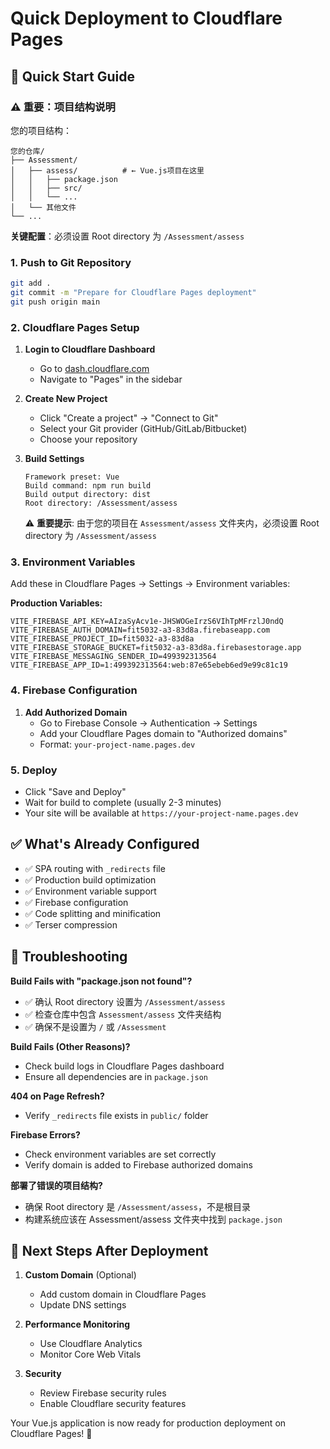 # Quick Deployment to Cloudflare Pages

## 🚀 Quick Start Guide

### ⚠️ 重要：项目结构说明

您的项目结构：
```
您的仓库/
├── Assessment/
│   ├── assess/          # ← Vue.js项目在这里
│   │   ├── package.json
│   │   ├── src/
│   │   └── ...
│   └── 其他文件
└── ...
```

**关键配置**：必须设置 Root directory 为 `/Assessment/assess`

### 1. Push to Git Repository
```bash
git add .
git commit -m "Prepare for Cloudflare Pages deployment"
git push origin main
```

### 2. Cloudflare Pages Setup

1. **Login to Cloudflare Dashboard**
   - Go to [dash.cloudflare.com](https://dash.cloudflare.com)
   - Navigate to "Pages" in the sidebar

2. **Create New Project**
   - Click "Create a project" → "Connect to Git"
   - Select your Git provider (GitHub/GitLab/Bitbucket)
   - Choose your repository

3. **Build Settings**
   ```
   Framework preset: Vue
   Build command: npm run build
   Build output directory: dist
   Root directory: /Assessment/assess
   ```
   
   ⚠️ **重要提示**: 由于您的项目在 `Assessment/assess` 文件夹内，必须设置 Root directory 为 `/Assessment/assess`

### 3. Environment Variables

Add these in Cloudflare Pages → Settings → Environment variables:

**Production Variables:**
```
VITE_FIREBASE_API_KEY=AIzaSyAcv1e-JHSWOGeIrzS6VIhTpMFrzlJ0ndQ
VITE_FIREBASE_AUTH_DOMAIN=fit5032-a3-83d8a.firebaseapp.com
VITE_FIREBASE_PROJECT_ID=fit5032-a3-83d8a
VITE_FIREBASE_STORAGE_BUCKET=fit5032-a3-83d8a.firebasestorage.app
VITE_FIREBASE_MESSAGING_SENDER_ID=499392313564
VITE_FIREBASE_APP_ID=1:499392313564:web:87e65ebeb6ed9e99c81c19
```

### 4. Firebase Configuration

1. **Add Authorized Domain**
   - Go to Firebase Console → Authentication → Settings
   - Add your Cloudflare Pages domain to "Authorized domains"
   - Format: `your-project-name.pages.dev`

### 5. Deploy

- Click "Save and Deploy"
- Wait for build to complete (usually 2-3 minutes)
- Your site will be available at `https://your-project-name.pages.dev`

## ✅ What's Already Configured

- ✅ SPA routing with `_redirects` file
- ✅ Production build optimization
- ✅ Environment variable support
- ✅ Firebase configuration
- ✅ Code splitting and minification
- ✅ Terser compression

## 🔧 Troubleshooting

**Build Fails with "package.json not found"?**
- ✅ 确认 Root directory 设置为 `/Assessment/assess`
- ✅ 检查仓库中包含 `Assessment/assess` 文件夹结构
- ✅ 确保不是设置为 `/` 或 `/Assessment`

**Build Fails (Other Reasons)?**
- Check build logs in Cloudflare Pages dashboard
- Ensure all dependencies are in `package.json`

**404 on Page Refresh?**
- Verify `_redirects` file exists in `public/` folder

**Firebase Errors?**
- Check environment variables are set correctly
- Verify domain is added to Firebase authorized domains

**部署了错误的项目结构?**
- 确保 Root directory 是 `/Assessment/assess`，不是根目录
- 构建系统应该在 Assessment/assess 文件夹中找到 `package.json`

## 🎯 Next Steps After Deployment

1. **Custom Domain** (Optional)
   - Add custom domain in Cloudflare Pages
   - Update DNS settings

2. **Performance Monitoring**
   - Use Cloudflare Analytics
   - Monitor Core Web Vitals

3. **Security**
   - Review Firebase security rules
   - Enable Cloudflare security features

Your Vue.js application is now ready for production deployment on Cloudflare Pages! 🎉